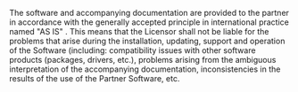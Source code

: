 The software and accompanying documentation are provided to the partner in accordance with the generally accepted principle in international practice named "AS IS" . This means that the Licensor shall not be liable for the problems that arise during the installation, updating, support and operation of the Software (including: compatibility issues with other software products (packages, drivers, etc.), problems arising from the ambiguous interpretation of the accompanying documentation, inconsistencies in the results of the use of the Partner Software, etc.
